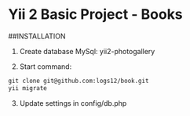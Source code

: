 Yii 2 Basic Project - Books
============================

##INSTALLATION

1. Create database MySql: yii2-photogallery

2. Start command:

```html
git clone git@github.com:logs12/book.git
yii migrate
```
3. Update settings in config/db.php